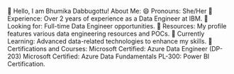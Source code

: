👋 Hello, I am Bhumika Dabbugottu!
About Me:
😄 Pronouns: She/Her
🔭 Experience: Over 2 years of experience as a Data Engineer at IBM.
👯 Looking for: Full-time Data Engineer opportunities.
🤘 Resources: My profile features various data engineering resources and POCs.
🌱 Currently Learning: Advanced data-related technologies to enhance my skills.
📜 Certifications and Courses:
Microsoft Certified: Azure Data Engineer (DP-203)
Microsoft Certified: Azure Data Fundamentals
PL-300: Power BI Certification.
